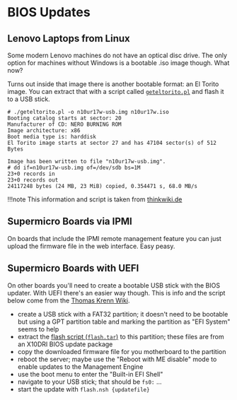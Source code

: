 # BIOS Updates

## Lenovo Laptops from Linux

Some modern Lenovo machines do not have an optical disc drive. The only option
for machines without Windows is a bootable .iso image though. What now?

Turns out inside that image there is another bootable format: an El Torito
image. You can extract that with a script called
[`geteltorito.pl`](/assets/geteltorito.pl) and flash it to a USB stick.

```shell
# ./geteltorito.pl -o n10ur17w-usb.img n10ur17w.iso
Booting catalog starts at sector: 20
Manufacturer of CD: NERO BURNING ROM
Image architecture: x86
Boot media type is: harddisk
El Torito image starts at sector 27 and has 47104 sector(s) of 512 Bytes

Image has been written to file "n10ur17w-usb.img".
# dd if=n10ur17w-usb.img of=/dev/sdb bs=1M
23+0 records in
23+0 records out
24117248 bytes (24 MB, 23 MiB) copied, 0.354471 s, 68.0 MB/s
```

!!!note
    This information and script is taken from
    [thinkwiki.de](http://thinkwiki.de/BIOS-Update_ohne_optisches_Laufwerk_unter_Linux)

## Supermicro Boards via IPMI

On boards that include the IPMI remote management feature you can just
upload the firmware file in the web interface. Easy peasy.

## Supermicro Boards with UEFI

On other boards you'll need to create a bootable USB stick with the BIOS
updater. With UEFI there's an easier way though. This is info and the script
below come from the [Thomas Krenn Wiki](https://www.thomas-krenn.com/de/wiki/BIOS_Update_per_UEFI_an_Supermicro_Mainboards_durchf%C3%BChren).

* create a USB stick with a FAT32 partition; it doesn't need to be bootable but
  using a GPT partition table and marking the partition as "EFI System" seems
  to help
* extract the [flash script (`flash.tar`)](/assets/smcflash.tar) to this
  partition; these files are from an X10DRI BIOS update package
* copy the downloaded firmware file for you motherboard to the partition
* reboot the server; maybe use the "Reboot with ME disable" mode to enable
  updates to the Management Engine
* use the boot menu to enter the "Built-in EFI Shell"
* navigate to your USB stick; that should be `fs0:` ...
* start the update with `flash.nsh {updatefile}`
